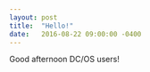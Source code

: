 ```yaml
---
layout: post
title:  "Hello!"
date:   2016-08-22 09:00:00 -0400
---
```



Good afternoon DC/OS users!